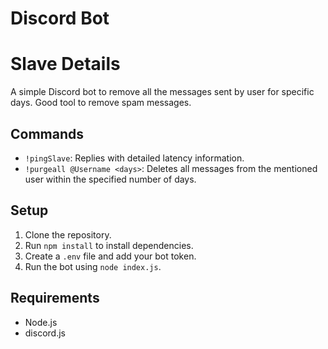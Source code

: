 # Discord Bot
# Slave Details

A simple Discord bot to remove all the messages sent by user for specific days.
Good tool to remove spam messages.

## Commands

- `!pingSlave`: Replies with detailed latency information.
- `!purgeall @Username <days>`: Deletes all messages from the mentioned user within the specified number of days.

## Setup

1. Clone the repository.
2. Run `npm install` to install dependencies.
3. Create a `.env` file and add your bot token.
4. Run the bot using `node index.js`.

## Requirements

- Node.js
- discord.js
